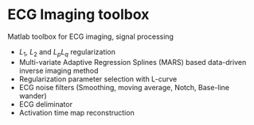 # ECG Imaging toolbox

Matlab toolbox for ECG imaging, signal processing
- $L_{1}$, $L_{2}$ and  $L_{p}L_{q}$ regularization
- Multi-variate Adaptive Regression Splines (MARS) based data-driven inverse imaging method
- Regularization parameter selection with L-curve
- ECG noise filters (Smoothing, moving average, Notch, Base-line wander)
- ECG deliminator
- Activation time map reconstruction

